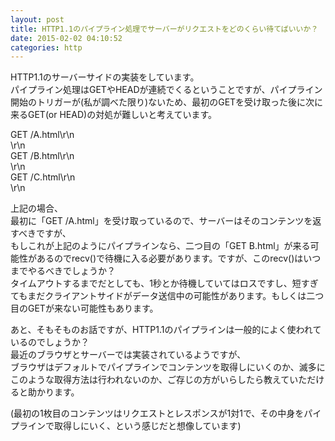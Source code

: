 ```yaml
---
layout: post
title: HTTP1.1のパイプライン処理でサーバーがリクエストをどのくらい待てばいいか？
date: 2015-02-02 04:10:52
categories: http
---
```

<!-- {% raw %} -->
<p>HTTP1.1のサーバーサイドの実装をしています。<br>
パイプライン処理はGETやHEADが連続でくるということですが、パイプライン開始のトリガーが(私が調べた限り)ないため、最初のGETを受け取った後に次に来るGET(or HEAD)の対処が難しいと考えています。</p>

<p>GET /A.html\r\n<br>
\r\n<br>
GET /B.html\r\n<br>
\r\n<br>
GET /C.html\r\n<br>
\r\n</p>

<p>上記の場合、<br>
最初に「GET /A.html」を受け取っているので、サーバーはそのコンテンツを返すべきですが、<br>
もしこれが上記のようにパイプラインなら、二つ目の「GET B.html」が来る可能性があるのでrecv()で待機に入る必要があります。ですが、このrecv()はいつまでやるべきでしょうか？<br>
タイムアウトするまでだとしても、1秒とか待機していてはロスですし、短すぎてもまだクライアントサイドがデータ送信中の可能性があります。もしくは二つ目のGETが来ない可能性もあります。</p>

<p>あと、そもそものお話ですが、HTTP1.1のパイプラインは一般的によく使われているのでしょうか？<br>
最近のブラウザとサーバーでは実装されているようですが、<br>
ブラウザはデフォルトでパイプラインでコンテンツを取得しにいくのか、滅多にこのような取得方法は行われないのか、ご存じの方がいらしたら教えていただけると助かります。</p>

<p>(最初の1枚目のコンテンツはリクエストとレスポンスが1対1で、その中身をパイプラインで取得しにいく、という感じだと想像しています)</p>
<!-- {% endraw %} -->
